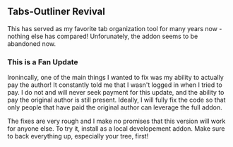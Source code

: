 ## Tabs-Outliner Revival
This has served as my favorite tab organization tool for many years now - nothing else has compared! Unforunately, the addon seems to be abandoned now.

### This is a Fan Update
Ironincally, one of the main things I wanted to fix was my ability to actually pay the author! It constantly told me that I wasn't logged in when I tried to pay. I do not and will never seek payment for this update, and the ability to pay the original author is still present. Ideally, I will fully fix the code so that only people that have paid the original author can leverage the full addon.

The fixes are very rough and I make no promises that this version will work for anyone else. To try it, install as a local developement addon. Make sure to back everything up, especially your tree, first!
